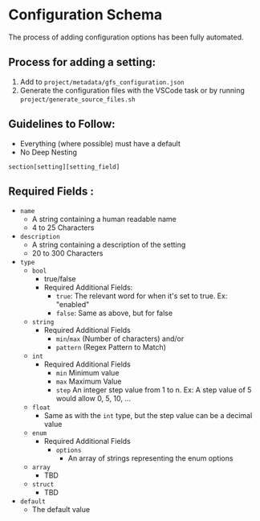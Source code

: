 # Configuration Schema

The process of adding configuration options has been fully automated.

## Process for adding a setting:
1. Add to `project/metadata/gfs_configuration.json`
2. Generate the configuration files with the VSCode task or by running
   `project/generate_source_files.sh`

## Guidelines to Follow:
- Everything (where possible) must have a default
- No Deep Nesting

`section[setting][setting_field]`

## Required Fields :
- `name`
  - A string containing a human readable name
  - 4 to 25 Characters
- `description`
  - A string containing a description of the setting
  - 20 to 300 Characters
- `type`
    - `bool`
      - true/false
      - Required Additional Fields:
        - `true`: The relevant word for when it's set to true. Ex: "enabled"
        - `false`: Same as above, but for false
    - `string` 
      - Required Additional Fields
        - `min`/`max` (Number of characters)
          and/or 
        - `pattern` (Regex Pattern to Match)
    - `int`
      - Required Additional Fields
        - `min` Minimum value
        - `max` Maximum Value
        - `step` An integer step value from 1 to n. Ex: A step value of 5 would allow 0, 5, 10, ...
    - `float`
      - Same as with the `int` type, but the step value can be a decimal value
    - `enum`
      - Required Additional Fields
        - `options`
          - An array of strings representing the enum options
    - `array`
      - TBD
    - `struct`
      - TBD
- `default`
  - The default value
